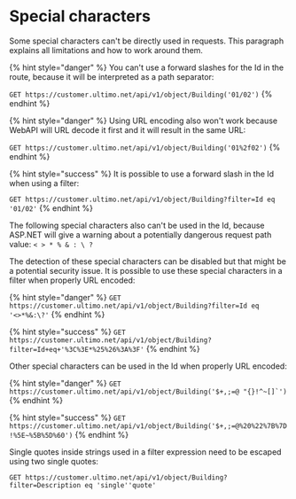 # Special characters

Some special characters can't be directly used in requests. This paragraph explains all limitations and how to work around them.

{% hint style="danger" %}
You can't use a forward slashes for the Id in the route, because it will be interpreted as a path separator:

`GET https://customer.ultimo.net/api/v1/object/Building('01/02')`
{% endhint %}

{% hint style="danger" %}
Using URL encoding also won't work because WebAPI will URL decode it first and it will result in the same URL:

`GET https://customer.ultimo.net/api/v1/object/Building('01%2f02')`
{% endhint %}

{% hint style="success" %}
It is possible to use a forward slash in the Id when using a filter:

`GET https://customer.ultimo.net/api/v1/object/Building?filter=Id eq '01/02'`
{% endhint %}

The following special characters also can't be used in the Id, because ASP.NET will give a warning about a potentially dangerous request path value: `< > * % & : \ ?`

The detection of these special characters can be disabled but that might be a potential security issue. It is possible to use these special characters in a filter when properly URL encoded:

{% hint style="danger" %}
`GET https://customer.ultimo.net/api/v1/object/Building?filter=Id eq '<>*%&:\?'`
{% endhint %}

{% hint style="success" %}
`GET https://customer.ultimo.net/api/v1/object/Building?filter=Id+eq+'%3C%3E*%25%26%3A%3F'`
{% endhint %}

Other special characters can be used in the Id when properly URL encoded:

{% hint style="danger" %}
``GET https://customer.ultimo.net/api/v1/object/Building('$+,;=@ "{}!^~[]`')``
{% endhint %}

{% hint style="success" %}
`GET https://customer.ultimo.net/api/v1/object/Building('$+,;=@%20%22%7B%7D!%5E~%5B%5D%60')`
{% endhint %}

Single quotes inside strings used in a filter expression need to be escaped using two single quotes:

`GET https://customer.ultimo.net/api/v1/object/Building?filter=Description eq 'single''quote'`

